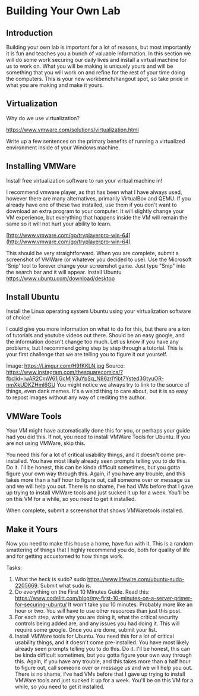 ﻿# Building Your Own Lab
## Introduction
Building your own lab is important for a lot of reasons, but most importantly it is fun and teaches you a bunch of valuable information. In this section we will do some work securing our daily lives and install a virtual machine for us to work on. What you will be making is uniquely yours and will be something that you will work on and refine for the rest of your time doing the computers. This is your new workbench/hangout spot, so take pride in what you are making and make it yours.

## Virtualization
Why do we use virtualization?

<https://www.vmware.com/solutions/virtualization.html>

Write up a few sentences on the primary benefits of running a virtualized environment inside of your Windows machine.

## Installing VMWare
Install free virtualization software to run your virtual machine in! 

I recommend vmware player, as that has been what I have always used, however there are many alternatives, primarily VirtualBox and QEMU. If you already have one of these two installed, use them if you don't want to download an extra program to your computer. It will slightly change your VM experience, but everything that happens inside the VM will remain the same so it will not hurt your ability to learn. 

[http://www.vmware.com/go/tryplayerpro-win-64](http://www.vmware.com/go/tryplayerpro-win-64)

This should be very straightforward. When you are complete, submit a screenshot of VMWare (or whatever you decided to use). Use the Microsoft 'Snip' tool to forever change your screenshot game. Just type "Snip" into the search bar and it will appear.
Install Ubuntu <https://www.ubuntu.com/download/desktop>

## Install Ubuntu 

Install the Linux operating system Ubuntu using your virtualization software of choice!


I could give you more information on what to do for this, but there are a ton of tutorials and youtube videos out there. Should be an easy google, and the information doesn't change too much. Let us know if you have any problems, but I recommend going step by step through a tutorial. This is your first challenge that we are telling you to figure it out yourself.


Image: <https://i.imgur.com/H9fKKLN.jpg>
Source: <https://www.instagram.com/thesquarecomics/?fbclid=IwAR2CmW61jGcMjY3uYpSq_N86zrlYibt7Ysted3GtyuOR-nmXkUDKZHml6GU>
You might notice we always try to link to the source of things, even dank memes. It's a weird thing to care about, but it is so easy to repost images without any way of crediting the author.

## VMWare Tools
Your VM might have automatically done this for you, or perhaps your guide had you did this. If not, you need to install VMWare Tools for Ubuntu. If you are not using VMWare, skip this.

You need this for a lot of critical usability things, and it doesn't come pre-installed. You have most likely already seen prompts telling you to do this. Do it. I'll be honest, this can be kinda difficult sometimes, but you gotta figure your own way through this. Again, if you have any trouble, and this takes more than a half hour to figure out, call someone over or message us and we will help you out. There is no shame, I've had VMs before that I gave up trying to install VMWare tools and just sucked it up for a week. You'll be on this VM for a while, so you need to get it installed.

When complete, submit a screenshot that shows VMWaretools installed.

## Make it Yours
Now you need to make this house a home, have fun with it. This is a random smattering of things that I highly recommend you do, both for quality of life and for getting accustomed to how things work.



Tasks:
1. What the heck is sudo? sudo <https://www.lifewire.com/ubuntu-sudo-2205669>. Submit what sudo is.
2. Do everything on the First 10 Minutes Guide. Read this: <https://www.codelitt.com/blog/my-first-10-minutes-on-a-server-primer-for-securing-ubuntu/> It won't take you 10 minutes. Probably more like an hour or two. You will have to use other resources than just this post.
3. For each step, write why you are doing it, what the critical security controls being added are, and any issues you had doing it. This will require some google. Once you are done, submit your list.
4. Install VMWare tools for Ubuntu.
You need this for a lot of critical usability things, and it doesn't come pre-installed. You have most likely already seen prompts telling you to do this. Do it. I'll be honest, this can be kinda difficult sometimes, but you gotta figure your own way through this. Again, if you have any trouble, and this takes more than a half hour to figure out, call someone over or message us and we will help you out. There is no shame, I've had VMs before that I gave up trying to install VMWare tools and just sucked it up for a week. You'll be on this VM for a while, so you need to get it installed.
